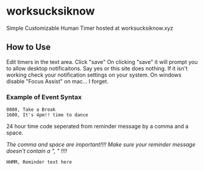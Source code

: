 # worksucksiknow
Simple Customizable Human Timer hosted at worksucksiknow.xyz

## How to Use
Edit timers in the text area.
Click "save"
On clicking "save" it will prompt you to allow desktop notificaitons. Say yes or this site does nothing.
If it isn't working check your notification settings on your system. On windows disable "Focus Assist" on mac... I forget.

### Example of Event Syntax
```
0800, Take a Break
1600, It's 4pm!! time to dance
```

24 hour time code seperated from reminder message by a comma and a space. 

*The comma and space are important!!!! Make sure your reminder message doesn't contain a ", " !!!!*

```
HHMM, Reminder text here
```

